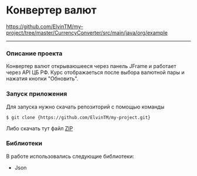 # Конвертер валют
https://github.com/ElvinTM/my-project/tree/master/CurrencyConverter/src/main/java/org/example
___
### Описание проекта
Конвертер валют открываюшееся через панель JFrame и работает через API ЦБ РФ. 
Курс отображаеться после выбора валютной пары и нажатия кнопки "Обновить".
### Запуск приложения
Для запуска нужно скачать репозиторий с помощью команды
```
$ git clone {https://github.com/ElvinTM/my-project.git}
```
Либо скачать тут файл [ZIP](https://github.com/ElvinTM/my-project/archive/refs/heads/master.zip)

### Библиотеки
В работе использовались следующие библиотеки:
* Json
